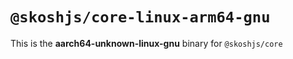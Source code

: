 # `@skoshjs/core-linux-arm64-gnu`

This is the **aarch64-unknown-linux-gnu** binary for `@skoshjs/core`
